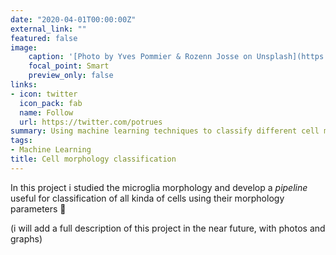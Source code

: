 ```yaml
---
date: "2020-04-01T00:00:00Z"
external_link: ""
featured: false
image:
    caption: '[Photo by Yves Pommier & Rozenn Josse on Unsplash](https://unsplash.com/photos/L7en7Lb-Ovc)'
    focal_point: Smart
    preview_only: false
links:
- icon: twitter
  icon_pack: fab
  name: Follow
  url: https://twitter.com/potrues
summary: Using machine learning techniques to classify different cell morphologies
tags:
- Machine Learning
title: Cell morphology classification
---
```


In this project i studied the microglia morphology and develop a *pipeline* useful for classification of all kinda of cells using their morphology parameters :microscope:

(i will add a full description of this project in the near future, with photos and graphs) 